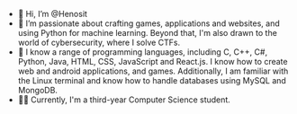 - 👋 Hi, I’m @Henosit
- 👀 I’m passionate about crafting games, applications and websites, and using Python for machine learning. Beyond that, I'm also drawn to the world of cybersecurity, where I solve CTFs.
- 🌱 I know a range of programming languages, including C, C++, C#, Python, Java, HTML, CSS, JavaScript and React.js. I know how to create web and android applications, and games. Additionally, I am familiar with the Linux terminal and know how to handle databases using MySQL and MongoDB.
- 👩‍🎓  Currently, I'm a third-year Computer Science student.

<!---
Henosit/Henosit is a ✨ special ✨ repository because its `README.md` (this file) appears on your GitHub profile.
You can click the Preview link to take a look at your changes.
--->
